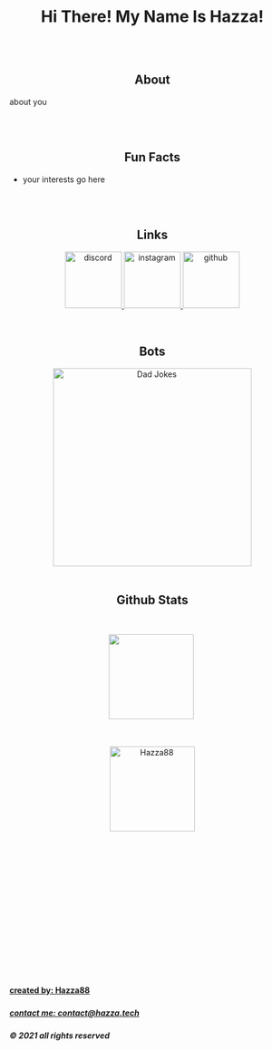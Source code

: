 <h1 align="center">Hi There! My Name Is Hazza!</h1>

<br>

<br> 

<h2 align="center"> About</h2>

<p class='about_me'>about you</p>

<br>

<br>

<h2 align="center">Fun Facts</h2>

<p align="center">

<ul class='facts'>   
 
<li>your interests go here</li>

</ul>

</a>

<br>

<br>

<h2 align="center">Links</h2> 

<p align="center">
    </a>
     <a href="https://discord.gg/hsrnUuJXQk" title="discord">
        <img src="https://maxcdn.icons8.com/Share/icon/Logos/discord_logo1600.png" alt="discord" width="100" height="100" />
    </a>
       <a href="https://www.instagram.com/you/" title="instagram">
        <img src="https://upload.wikimedia.org/wikipedia/commons/thumb/e/e7/Instagram_logo_2016.svg/1200px-Instagram_logo_2016.svg.png" alt="instagram" width="100" height="100" />
    </a>
     <a href="https://github.com/Hazza88" title="github">
        <img src="https://cdn.afterdawn.fi/v3/news/original/github-logo.png" alt="github" width="100" height="100" />
    </a>

</p>

<br>

<h2 align="center">Bots</h2> 

<p align="center">
<a href="https://top.gg/bot/730778862203437068">
    <img src="https://top.gg/api/widget/730778862203437068.svg" alt="Dad Jokes" width="350" height="350" />
</a>

<br>

<br>

<h2 align="center">Github Stats</h2> 

<br>

</p>
<p align="center">
    <img height="150px" src="https://github-readme-stats.vercel.app/api?username=Hazza88&show_icons=true&count_private=true&theme=tokyonight&hide=issues,contribs" />&nbsp;
</p>

<br>

<p align="center">
    <img height="150px" src="https://github-readme-stats.vercel.app/api/top-langs/?username=Hazza88&layout=compact&count_private=true&theme=vue-dark" alt="Hazza88" />
</p>

<br>

<br>

<br>

<br>

<br>

<br>

<br>

<br>

<br>

<br>

<br>

<br>

<br>

<br>

<footer>
<h4><a href="hazza.tech">created by: Hazza88</a><h5>
<h5><a href="mailto:contact@hazza.tech">contact me: contact@hazza.tech</a><h5>
  <h5>© 2021 all rights reserved<h5>
</footer>



